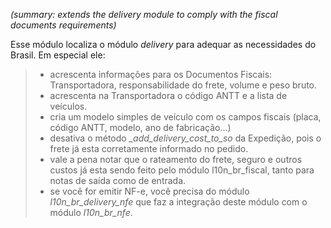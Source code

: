*(summary: extends the delivery module to comply with the fiscal
documents requirements)*

Esse módulo localiza o módulo *delivery* para adequar as necessidades do
Brasil. Em especial ele:

> - acrescenta informações para os Documentos Fiscais: Transportadora,
>   responsabilidade do frete, volume e peso bruto.
> - acrescenta na Transportadora o código ANTT e a lista de veículos.
> - cria um modelo simples de veículo com os campos fiscais (placa,
>   código ANTT, modelo, ano de fabricação...)
> - desativa o método *\_add_delivery_cost_to_so* da Expedição, pois o
>   frete já esta corretamente informado no pedido.
> - vale a pena notar que o rateamento do frete, seguro e outros custos
>   já esta sendo feito pelo módulo l10n_br_fiscal, tanto para notas de
>   saída como de entrada.
> - se você for emitir NF-e, você precisa do módulo
>   *l10n_br_delivery_nfe* que faz a integração deste módulo com o
>   módulo *l10n_br_nfe*.

